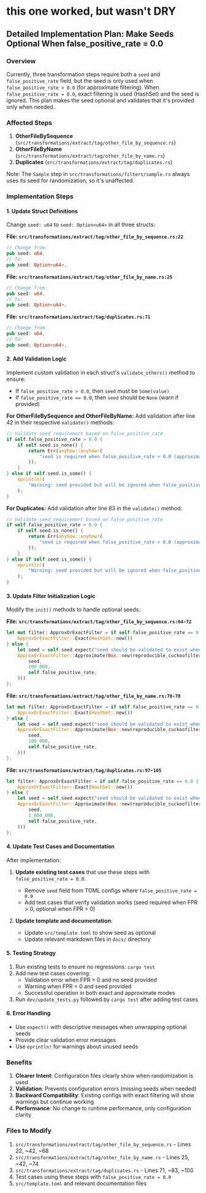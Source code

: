 # this one worked, but wasn't DRY
## Detailed Implementation Plan: Make Seeds Optional When false_positive_rate = 0.0

### Overview
Currently, three transformation steps require both a `seed` and `false_positive_rate` field, but the seed is only used when `false_positive_rate > 0.0` (for approximate filtering). When `false_positive_rate = 0.0`, exact filtering is used (HashSet) and the seed is ignored. This plan makes the seed optional and validates that it's provided only when needed.

### Affected Steps
1. **OtherFileBySequence** (`src/transformations/extract/tag/other_file_by_sequence.rs`)
2. **OtherFileByName** (`src/transformations/extract/tag/other_file_by_name.rs`) 
3. **Duplicates** (`src/transformations/extract/tag/duplicates.rs`)

Note: The `Sample` step in `src/transformations/filters/sample.rs` always uses its seed for randomization, so it's unaffected.

### Implementation Steps

#### 1. Update Struct Definitions
Change `seed: u64` to `seed: Option<u64>` in all three structs:

**File: `src/transformations/extract/tag/other_file_by_sequence.rs:22`**
```rust
// Change from:
pub seed: u64,
// To:
pub seed: Option<u64>,
```

**File: `src/transformations/extract/tag/other_file_by_name.rs:25`**
```rust
// Change from:
pub seed: u64,
// To:
pub seed: Option<u64>,
```

**File: `src/transformations/extract/tag/duplicates.rs:71`**
```rust
// Change from:
pub seed: u64,
// To:
pub seed: Option<u64>,
```

#### 2. Add Validation Logic
Implement custom validation in each struct's `validate_others()` method to ensure:
- If `false_positive_rate > 0.0`, then `seed` must be `Some(value)`
- If `false_positive_rate == 0.0`, then `seed` should be `None` (warn if provided)

**For OtherFileBySequence and OtherFileByName:**
Add validation after line 42 in their respective `validate()` methods:

```rust
// Validate seed requirement based on false_positive_rate
if self.false_positive_rate > 0.0 {
    if self.seed.is_none() {
        return Err(anyhow::anyhow!(
            "seed is required when false_positive_rate > 0.0 (approximate filtering)"
        ));
    }
} else if self.seed.is_some() {
    eprintln!(
        "Warning: seed provided but will be ignored when false_positive_rate = 0.0 (exact filtering)"
    );
}
```

**For Duplicates:**
Add validation after line 83 in the `validate()` method:

```rust
// Validate seed requirement based on false_positive_rate
if self.false_positive_rate > 0.0 {
    if self.seed.is_none() {
        return Err(anyhow::anyhow!(
            "seed is required when false_positive_rate > 0.0 (approximate filtering)"
        ));
    }
} else if self.seed.is_some() {
    eprintln!(
        "Warning: seed provided but will be ignored when false_positive_rate = 0.0 (exact filtering)"
    );
}
```

#### 3. Update Filter Initialization Logic
Modify the `init()` methods to handle optional seeds:

**File: `src/transformations/extract/tag/other_file_by_sequence.rs:64-72`**
```rust
let mut filter: ApproxOrExactFilter = if self.false_positive_rate == 0.0 {
    ApproxOrExactFilter::Exact(HashSet::new())
} else {
    let seed = self.seed.expect("seed should be validated to exist when false_positive_rate > 0.0");
    ApproxOrExactFilter::Approximate(Box::new(reproducible_cuckoofilter(
        seed,
        100_000,
        self.false_positive_rate,
    )))
};
```

**File: `src/transformations/extract/tag/other_file_by_name.rs:70-78`**
```rust
let mut filter: ApproxOrExactFilter = if self.false_positive_rate == 0.0 {
    ApproxOrExactFilter::Exact(HashSet::new())
} else {
    let seed = self.seed.expect("seed should be validated to exist when false_positive_rate > 0.0");
    ApproxOrExactFilter::Approximate(Box::new(reproducible_cuckoofilter(
        seed,
        100_000,
        self.false_positive_rate,
    )))
};
```

**File: `src/transformations/extract/tag/duplicates.rs:97-105`**
```rust
let filter: ApproxOrExactFilter = if self.false_positive_rate == 0.0 {
    ApproxOrExactFilter::Exact(HashSet::new())
} else {
    let seed = self.seed.expect("seed should be validated to exist when false_positive_rate > 0.0");
    ApproxOrExactFilter::Approximate(Box::new(reproducible_cuckoofilter(
        seed,
        1_000_000,
        self.false_positive_rate,
    )))
};
```

#### 4. Update Test Cases and Documentation
After implementation:

1. **Update existing test cases** that use these steps with `false_positive_rate = 0.0`:
   - Remove `seed` field from TOML configs where `false_positive_rate = 0.0`
   - Add test cases that verify validation works (seed required when FPR > 0, optional when FPR = 0)

2. **Update template and documentation**:
   - Update `src/template.toml` to show seed as optional
   - Update relevant markdown files in `docs/` directory

#### 5. Testing Strategy
1. Run existing tests to ensure no regressions: `cargo test`
2. Add new test cases covering:
   - Validation error when FPR > 0 and no seed provided
   - Warning when FPR = 0 and seed provided
   - Successful operation in both exact and approximate modes
3. Run `dev/update_tests.py` followed by `cargo test` after adding test cases

#### 6. Error Handling
- Use `expect()` with descriptive messages when unwrapping optional seeds
- Provide clear validation error messages
- Use `eprintln!` for warnings about unused seeds

### Benefits
1. **Clearer Intent**: Configuration files clearly show when randomization is used
2. **Validation**: Prevents configuration errors (missing seeds when needed)
3. **Backward Compatibility**: Existing configs with exact filtering will show warnings but continue working
4. **Performance**: No change to runtime performance, only configuration clarity

### Files to Modify
1. `src/transformations/extract/tag/other_file_by_sequence.rs` - Lines 22, ~42, ~68
2. `src/transformations/extract/tag/other_file_by_name.rs` - Lines 25, ~42, ~74  
3. `src/transformations/extract/tag/duplicates.rs` - Lines 71, ~83, ~100
4. Test cases using these steps with `false_positive_rate = 0.0`
5. `src/template.toml` and relevant documentation files
